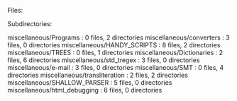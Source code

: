 Files:


Subdirectories:

miscellaneous/Programs : 0 files, 2 directories
miscellaneous/converters : 3 files, 0 directories
miscellaneous/HANDY_SCRIPTS : 8 files, 2 directories
miscellaneous/TREES : 0 files, 1 directories
miscellaneous/Dictionaries : 2 files, 6 directories
miscellaneous/std_tregex : 3 files, 0 directories
miscellaneous/e-mail : 3 files, 0 directories
miscellaneous/SMT : 0 files, 4 directories
miscellaneous/transliteration : 2 files, 2 directories
miscellaneous/SHALLOW_PARSER : 5 files, 0 directories
miscellaneous/html_debugging : 6 files, 0 directories
